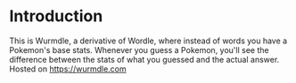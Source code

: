 # Introduction

This is Wurmdle, a derivative of Wordle, where instead of words you have a Pokemon's base stats. 
Whenever you guess a Pokemon, you'll see the difference between the stats of what you guessed and the actual answer.
Hosted on https://wurmdle.com